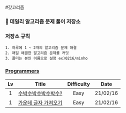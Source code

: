 #갓고리즘

### 💬 데일리 알고리즘 문제 풀이 저장소

### 저장소 규칙

    1. 하루에 1 ~ 2개의 알고리즘 문제 해결
    2. 매일 해결한 알고리즘 문제를 커밋
    3. 폴더는 본인 이름으로 설정 ex)0216/minho

### [Programmers]

| Lv  |         Title          | Difficulty |   Date   |
| :-: | :--------------------: | :--------: | :------: |
|  1  | [수박수박수박수박수?]  |    Easy    | 21/02/16 |
|  1  | [가운데 글자 가져오기] |    Easy    | 21/02/16 |

<!-- 프로그래머스 -->

[programmers]: https://programmers.co.kr/learn/challenges
[수박수박수박수박수?]: https://programmers.co.kr/learn/courses/30/lessons/12922
[가운데 글자 가져오기]: https://programmers.co.kr/learn/courses/30/lessons/12903

